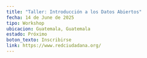 ```yaml
---
title: "Taller: Introducción a los Datos Abiertos"
fecha: 14 de June de 2025
tipo: Workshop
ubicacion: Guatemala, Guatemala
estado: Próximo
boton_texto: Inscribirse
link: https://www.redciudadana.org/
---
```

